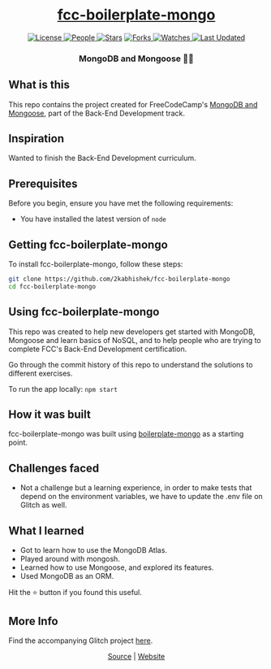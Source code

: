 <div align = "center">

<h1><a href="https://2kabhishek.github.io/fcc-boilerplate-mongo">fcc-boilerplate-mongo</a></h1>

<a href="https://github.com/2KAbhishek/fcc-boilerplate-mongo/blob/main/LICENSE">
<img alt="License" src="https://img.shields.io/github/license/2kabhishek/fcc-boilerplate-mongo?style=flat&color=eee&label="> </a>

<a href="https://github.com/2KAbhishek/fcc-boilerplate-mongo/graphs/contributors">
<img alt="People" src="https://img.shields.io/github/contributors/2kabhishek/fcc-boilerplate-mongo?style=flat&color=ffaaf2&label=People"> </a>

<a href="https://github.com/2KAbhishek/fcc-boilerplate-mongo/stargazers">
<img alt="Stars" src="https://img.shields.io/github/stars/2kabhishek/fcc-boilerplate-mongo?style=flat&color=98c379&label=Stars"></a>

<a href="https://github.com/2KAbhishek/fcc-boilerplate-mongo/network/members">
<img alt="Forks" src="https://img.shields.io/github/forks/2kabhishek/fcc-boilerplate-mongo?style=flat&color=66a8e0&label=Forks"> </a>

<a href="https://github.com/2KAbhishek/fcc-boilerplate-mongo/watchers">
<img alt="Watches" src="https://img.shields.io/github/watchers/2kabhishek/fcc-boilerplate-mongo?style=flat&color=f5d08b&label=Watches"> </a>

<a href="https://github.com/2KAbhishek/fcc-boilerplate-mongo/pulse">
<img alt="Last Updated" src="https://img.shields.io/github/last-commit/2kabhishek/fcc-boilerplate-mongo?style=flat&color=e06c75&label="> </a>

<h3>MongoDB and Mongoose 📃🦦</h3>

</div>

## What is this

This repo contains the project created for FreeCodeCamp's [MongoDB and Mongoose](https://www.freecodecamp.org/learn/back-end-development-and-apis/#mongodb-and-mongoose), part of the Back-End Development track.

## Inspiration

Wanted to finish the Back-End Development curriculum.

## Prerequisites

Before you begin, ensure you have met the following requirements:

- You have installed the latest version of `node`

## Getting fcc-boilerplate-mongo

To install fcc-boilerplate-mongo, follow these steps:

```bash
git clone https://github.com/2kabhishek/fcc-boilerplate-mongo
cd fcc-boilerplate-mongo
```

## Using fcc-boilerplate-mongo

This repo was created to help new developers get started with MongoDB, Mongoose and learn basics of NoSQL, and to help people who are trying to complete FCC's Back-End Development certification.

Go through the commit history of this repo to understand the solutions to different exercises.

To run the app locally: `npm start`

## How it was built

fcc-boilerplate-mongo was built using [boilerplate-mongo](https://github.com/freeCodeCamp/boilerplate-mongomongoose/) as a starting point.

## Challenges faced

- Not a challenge but a learning experience, in order to make tests that depend on the environment variables, we have to update the .env file on Glitch as well.

## What I learned

- Got to learn how to use the MongoDB Atlas.
- Played around with mongosh.
- Learned how to use Mongoose, and explored its features.
- Used MongoDB as an ORM.

Hit the ⭐ button if you found this useful.

## More Info

Find the accompanying Glitch project [here](https://glitch.com/edit/#!/shimmering-tortoiseshell-play).

<div align="center">

<a href="https://github.com/2KAbhishek/fcc-boilerplate-mongo">Source</a> | <a href="https://2kabhishek.github.io/fcc-boilerplate-mongo">Website</a>

</div>
